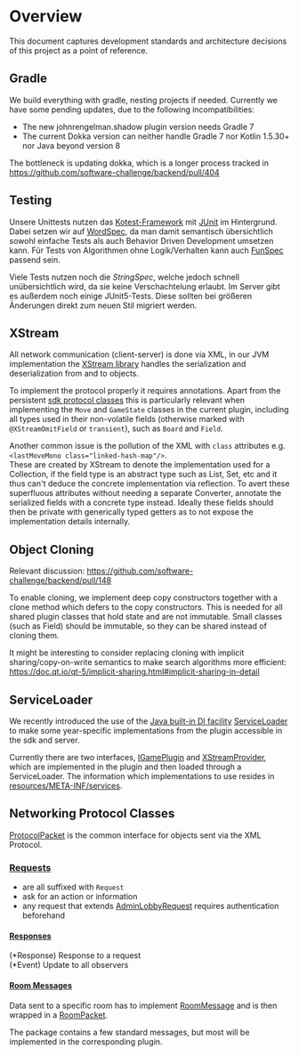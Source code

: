 # Overview

This document captures development standards and architecture decisions of this project as a point of reference.

## Gradle

We build everything with gradle, nesting projects if needed.
Currently we have some pending updates, due to the following incompatibilities:

- The new johnrengelman.shadow plugin version needs Gradle 7
- The current Dokka version can neither handle Gradle 7 nor Kotlin 1.5.30+ nor Java beyond version 8

The bottleneck is updating dokka,
which is a longer process tracked in 
https://github.com/software-challenge/backend/pull/404

## Testing

Unsere Unittests nutzen das [Kotest-Framework](https://kotest.io) 
mit [JUnit](https://junit.org) im Hintergrund.
Dabei setzen wir auf [WordSpec](https://kotest.io/styles/#word-spec),
da man damit semantisch übersichtlich
sowohl einfache Tests als auch Behavior Driven Development umsetzen kann.
Für Tests von Algorithmen ohne Logik/Verhalten
kann auch [FunSpec](https://kotest.io/styles/#fun-spec) passend sein.

Viele Tests nutzen noch die *StringSpec*,
welche jedoch schnell unübersichtlich wird,
da sie keine Verschachtelung erlaubt.
Im Server gibt es außerdem noch einige JUnit5-Tests.
Diese sollten bei größeren Änderungen direkt zum neuen Stil migriert werden.

## XStream

All network communication (client-server) is done via XML,
in our JVM implementation the [XStream library](https://x-stream.github.io)
handles the serialization and deserialization from and to objects.

To implement the protocol properly it requires annotations.
Apart from the persistent [sdk protocol classes](sdk/src/server-api) 
this is particularly relevant when implementing the `Move` and `GameState` classes in the current plugin,
including all types used in their non-volatile fields 
(otherwise marked with `@XStreamOmitField` or `transient`),
such as `Board` and `Field`.

Another common issue is the pollution of the XML 
with `class` attributes e.g. `<lastMoveMono class="linked-hash-map"/>`.  
These are created by XStream to denote the implementation used for a Collection,
if the field type is an abstract type such as List, Set, etc 
and it thus can't deduce the concrete implementation via reflection.
To avert these superfluous attributes without needing a separate Converter,
annotate the serialized fields with a concrete type instead.
Ideally these fields should then be private with generically typed getters 
as to not expose the implementation details internally.

## Object Cloning

Relevant discussion: https://github.com/software-challenge/backend/pull/148

To enable cloning, we implement deep copy constructors together with a clone method 
which defers to the copy constructors.
This is needed for all shared plugin classes that hold state and are not immutable.
Small classes (such as Field) should be immutable, 
so they can be shared instead of cloning them.

It might be interesting to consider replacing cloning 
with implicit sharing/copy-on-write semantics to make search algorithms more efficient:
https://doc.qt.io/qt-5/implicit-sharing.html#implicit-sharing-in-detail

## ServiceLoader

We recently introduced the use of the 
[Java built-in DI facility](https://itnext.io/serviceloader-the-built-in-di-framework-youve-probably-never-heard-of-1fa68a911f9b) 
[ServiceLoader](https://docs.oracle.com/javase/8/docs/api/java/util/ServiceLoader.html)
to make some year-specific implementations from the plugin accessible in the sdk and server.

Currently there are two interfaces,
[IGamePlugin](sdk/src/server-api/sc/api/plugins/IGamePlugin.java) 
and [XStreamProvider]( sdk/src/server-api/sc/networking/XStreamProvider.kt),
which are implemented in the plugin and then loaded through a ServiceLoader.
The information which implementations to use resides in [resources/META-INF/services](plugin/src/resources/META-INF/services).

## Networking Protocol Classes

[ProtocolPacket](sdk/src/server-api/sc/protocol/ProtocolPacket.kt) 
is the common interface for objects sent via the XML Protocol.

### [Requests](sdk/src/server-api/sc/protocol/requests)
- are all suffixed with `Request`
- ask for an action or information  
- any request that extends [AdminLobbyRequest](sdk/src/server-api/sc/protocol/requests/ILobbyRequest.kt)
  requires authentication beforehand

#### [Responses](sdk/src/server-api/sc/protocol/responses)

(*Response) Response to a request  
(*Event) Update to all observers

#### [Room Messages](sdk/src/server-api/sc/protocol/room)

Data sent to a specific room has to implement [RoomMessage](sdk/src/server-api/sc/protocol/room/RoomMessage.kt)
and is then wrapped in a [RoomPacket](sdk/src/server-api/sc/protocol/room/RoomPacket.kt).

The package contains a few standard messages,
but most will be implemented in the corresponding plugin.

